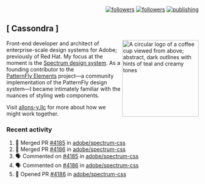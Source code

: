 <p align="right"><a rel="me" href="https://front-end.social/@castastrophe">
    <img alt="followers" title="Follow me on Mastodon" src="https://img.shields.io/mastodon/follow/109297102751309835?domain=https%3A%2F%2Ffront-end.social&label=Follow&logo=mastodon&logoColor=white&style=for-the-badge&labelColor=008080&color=006969"/></a>
  <a href="https://codepen.io/castastrophe/">
    <img alt="followers" title="Follow me on CodePen" src="https://img.shields.io/badge/23-1?color=640464&labelColor=7c007c&style=for-the-badge&logo=codepen&label=Follow"/></a>
<a href="https://castastrophe.medium.com/">
    <img alt="publishing" title="View articles on Medium" src="https://img.shields.io/badge/107-1?color=666&labelColor=444&label=subscribe&logo=medium&logoColor=white&style=for-the-badge"/></a>
</p>

## [&nbsp;Cassondra&nbsp;]

<img align="right" src="https://github-production-user-asset-6210df.s3.amazonaws.com/1840295/253016758-ba468774-1cd3-42c2-8f43-947b5eeb5edf.png" height="200" alt="A circular logo of a coffee cup viewed from above; abstract, dark outlines with hints of teal and creamy tones">

Front-end developer and architect of enterprise-scale design systems for Adobe; previously of Red Hat. My focus at the moment is the [Spectrum design system](https://github.com/adobe/spectrum-css). As a founding contributor to the [PatternFly&nbsp;Elements](https://github.com/patternfly/patternfly-elements) project&mdash;a community implementation of the PatternFly design system&mdash;I became intimately familiar with the nuances of styling web components.

Visit [allons-y.llc](http://allons-y.llc/) for more about how we might work together.

### Recent activity

<!--START_SECTION:activity-->
1. 🎉 Merged PR [#4185](https://github.com/adobe/spectrum-css/pull/4185) in [adobe/spectrum-css](https://github.com/adobe/spectrum-css)
2. 🎉 Merged PR [#4186](https://github.com/adobe/spectrum-css/pull/4186) in [adobe/spectrum-css](https://github.com/adobe/spectrum-css)
3. 🗣 Commented on [#4185](https://github.com/adobe/spectrum-css/pull/4185#issuecomment-3237821521) in [adobe/spectrum-css](https://github.com/adobe/spectrum-css)
4. 🗣 Commented on [#4186](https://github.com/adobe/spectrum-css/pull/4186#issuecomment-3237820828) in [adobe/spectrum-css](https://github.com/adobe/spectrum-css)
5. 💪 Opened PR [#4186](https://github.com/adobe/spectrum-css/pull/4186) in [adobe/spectrum-css](https://github.com/adobe/spectrum-css)
<!--END_SECTION:activity-->
